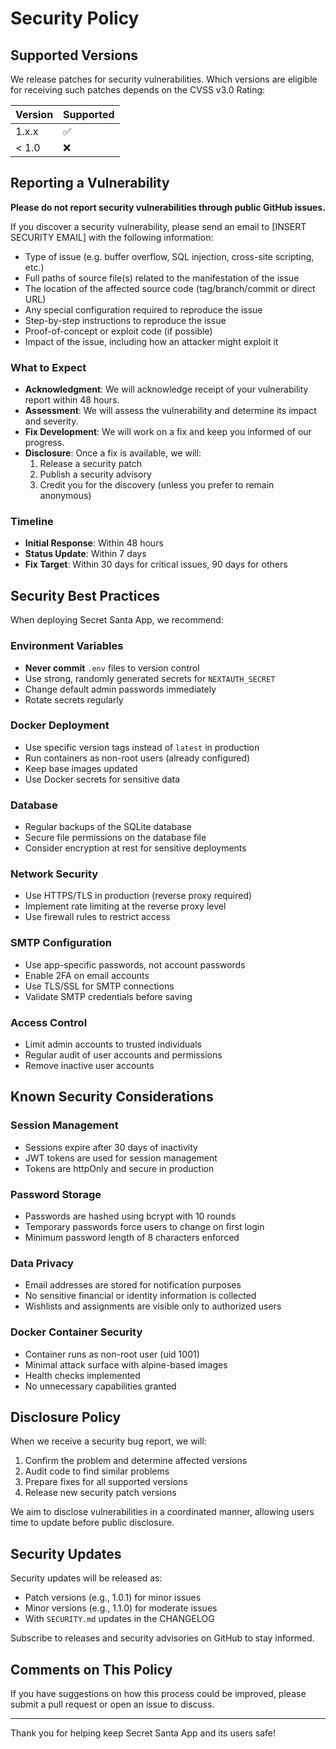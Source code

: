 # Security Policy

## Supported Versions

We release patches for security vulnerabilities. Which versions are eligible for receiving such patches depends on the CVSS v3.0 Rating:

| Version | Supported          |
| ------- | ------------------ |
| 1.x.x   | :white_check_mark: |
| < 1.0   | :x:                |

## Reporting a Vulnerability

**Please do not report security vulnerabilities through public GitHub issues.**

If you discover a security vulnerability, please send an email to [INSERT SECURITY EMAIL] with the following information:

- Type of issue (e.g. buffer overflow, SQL injection, cross-site scripting, etc.)
- Full paths of source file(s) related to the manifestation of the issue
- The location of the affected source code (tag/branch/commit or direct URL)
- Any special configuration required to reproduce the issue
- Step-by-step instructions to reproduce the issue
- Proof-of-concept or exploit code (if possible)
- Impact of the issue, including how an attacker might exploit it

### What to Expect

- **Acknowledgment**: We will acknowledge receipt of your vulnerability report within 48 hours.
- **Assessment**: We will assess the vulnerability and determine its impact and severity.
- **Fix Development**: We will work on a fix and keep you informed of our progress.
- **Disclosure**: Once a fix is available, we will:
  1. Release a security patch
  2. Publish a security advisory
  3. Credit you for the discovery (unless you prefer to remain anonymous)

### Timeline

- **Initial Response**: Within 48 hours
- **Status Update**: Within 7 days
- **Fix Target**: Within 30 days for critical issues, 90 days for others

## Security Best Practices

When deploying Secret Santa App, we recommend:

### Environment Variables
- **Never commit** `.env` files to version control
- Use strong, randomly generated secrets for `NEXTAUTH_SECRET`
- Change default admin passwords immediately
- Rotate secrets regularly

### Docker Deployment
- Use specific version tags instead of `latest` in production
- Run containers as non-root users (already configured)
- Keep base images updated
- Use Docker secrets for sensitive data

### Database
- Regular backups of the SQLite database
- Secure file permissions on the database file
- Consider encryption at rest for sensitive deployments

### Network Security
- Use HTTPS/TLS in production (reverse proxy required)
- Implement rate limiting at the reverse proxy level
- Use firewall rules to restrict access

### SMTP Configuration
- Use app-specific passwords, not account passwords
- Enable 2FA on email accounts
- Use TLS/SSL for SMTP connections
- Validate SMTP credentials before saving

### Access Control
- Limit admin accounts to trusted individuals
- Regular audit of user accounts and permissions
- Remove inactive user accounts

## Known Security Considerations

### Session Management
- Sessions expire after 30 days of inactivity
- JWT tokens are used for session management
- Tokens are httpOnly and secure in production

### Password Storage
- Passwords are hashed using bcrypt with 10 rounds
- Temporary passwords force users to change on first login
- Minimum password length of 8 characters enforced

### Data Privacy
- Email addresses are stored for notification purposes
- No sensitive financial or identity information is collected
- Wishlists and assignments are visible only to authorized users

### Docker Container Security
- Container runs as non-root user (uid 1001)
- Minimal attack surface with alpine-based images
- Health checks implemented
- No unnecessary capabilities granted

## Disclosure Policy

When we receive a security bug report, we will:

1. Confirm the problem and determine affected versions
2. Audit code to find similar problems
3. Prepare fixes for all supported versions
4. Release new security patch versions

We aim to disclose vulnerabilities in a coordinated manner, allowing users time to update before public disclosure.

## Security Updates

Security updates will be released as:
- Patch versions (e.g., 1.0.1) for minor issues
- Minor versions (e.g., 1.1.0) for moderate issues
- With `SECURITY.md` updates in the CHANGELOG

Subscribe to releases and security advisories on GitHub to stay informed.

## Comments on This Policy

If you have suggestions on how this process could be improved, please submit a pull request or open an issue to discuss.

---

Thank you for helping keep Secret Santa App and its users safe!